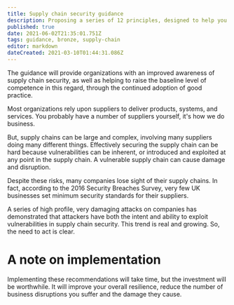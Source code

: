 ```yaml
---
title: Supply chain security guidance
description: Proposing a series of 12 principles, designed to help you establish effective control and oversight of your supply chain.
published: true
date: 2021-06-02T21:35:01.751Z
tags: guidance, bronze, supply-chain
editor: markdown
dateCreated: 2021-03-10T01:44:31.086Z
---
```


The guidance will provide organizations with an improved awareness of supply chain security, as well as helping to raise the baseline level of competence in this regard, through the continued adoption of good practice. 

Most organizations rely upon suppliers to deliver products, systems, and services. You probably have a number of suppliers yourself, it's how we do business. 

But, supply chains can be large and complex, involving many suppliers doing many different things. Effectively securing the supply chain can be hard because vulnerabilities can be inherent, or introduced and exploited at any point in the supply chain. A vulnerable supply chain can cause damage and disruption.

Despite these risks, many companies lose sight of their supply chains. In fact, according to the 2016 Security Breaches Survey, very few UK businesses set minimum security standards for their suppliers.

A series of high profile, very damaging attacks on companies has demonstrated that attackers have both the intent and ability to exploit vulnerabilities in supply chain security. This trend is real and growing. So, the need to act is clear.

# A note on implementation
Implementing these recommendations will take time, but the investment will be worthwhile. It will improve your overall resilience, reduce the number of business disruptions you suffer and the damage they cause.

